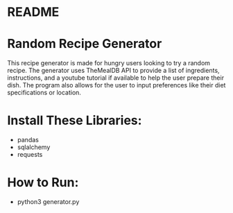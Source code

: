 # README
# Random Recipe Generator

This recipe generator is made for hungry users looking to try a random recipe. 
The generator uses TheMealDB API to provide a list of ingredients, instructions, and a youtube tutorial if available to help the user prepare their dish. 
The program also allows for the user to input preferences like their diet specifications or location. 

# Install These Libraries:
* pandas
* sqlalchemy
* requests

# How to Run:
* python3 generator.py



